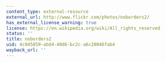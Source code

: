 ```yaml
---
content_type: external-resource
external_url: http://www.flickr.com/photos/noborders2/
has_external_license_warning: true
license: https://en.wikipedia.org/wiki/All_rights_reserved
status: ''
title: noborders2
uid: 4c045859-abd4-40d6-bc2c-a6c20046fab4
wayback_url: ''
---
```

